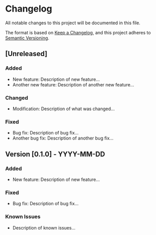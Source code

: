 # Changelog

All notable changes to this project will be documented in this file.

The format is based on [Keep a Changelog](https://keepachangelog.com/en/1.0.0/), and this project adheres to [Semantic Versioning](https://semver.org/spec/v2.0.0.html).

## [Unreleased]
### Added
- New feature: Description of new feature...
- Another new feature: Description of another new feature...

### Changed
- Modification: Description of what was changed...

### Fixed
- Bug fix: Description of bug fix...
- Another bug fix: Description of another bug fix...

## Version [0.1.0] - YYYY-MM-DD
### Added
- New feature: Description of new feature...

### Fixed
- Bug fix: Description of bug fix...

### Known Issues
- Description of known issues...

